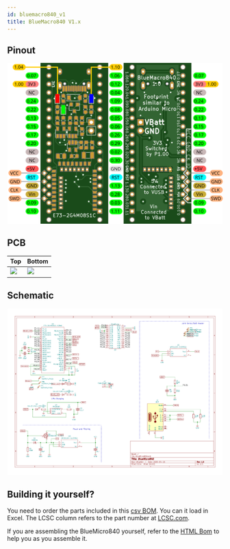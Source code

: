 ```yaml
---
id: bluemacro840_v1
title: BlueMacro840 V1.x
---
```


## Pinout
![img](../static/img/pinout_bluemacrov1.0.svg)


## PCB
| Top  | Bottom  |
|---|---|
| <img src="http://nrf52.jpconstantineau.com/img/pcb_top_bluemacro840v1.svg" width="200" />   | <img src="http://nrf52.jpconstantineau.com/img/pcb_bottom_bluemacro840v1.svg" width="200" />  |


## Schematic

![img](../static/img/schematic_bluemicro840_1.0.png)


## Building it yourself?

You need to order the parts included in this [csv BOM](../static/bom/BlueMacro840/BlueMacro840.csv).  You can it load in Excel.  The LCSC column refers to the part number at [LCSC.com](https://lcsc.com/).

If you are assembling the BlueMicro840 yourself, refer to the [HTML Bom](../static/bom/BlueMacro840/ibom.html) to help you as you assemble it.